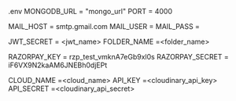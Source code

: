 .env
MONGODB_URL = "mongo_url"
PORT = 4000 

MAIL_HOST = smtp.gmail.com
MAIL_USER = <your gamil>
MAIL_PASS =<gmail password>

JWT_SECRET = <jwt_name>
FOLDER_NAME =<folder_name>

RAZORPAY_KEY = rzp_test_vmknA7eGb9xl0s
RAZORPAY_SECRET = iF6VX9N2kaAM6JNEBh0djEPt

CLOUD_NAME =<cloud_name>
API_KEY =<cloudinary_api_key>
API_SECRET =<cloudinary_api_secret>


